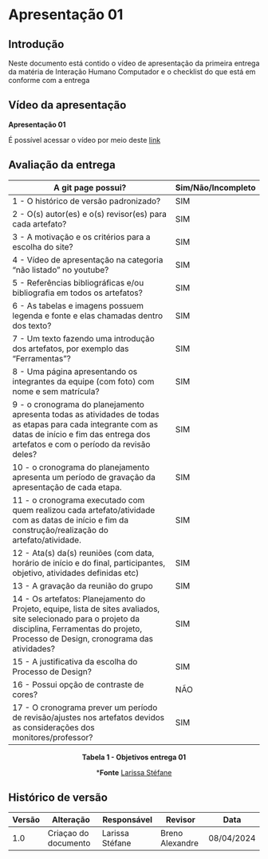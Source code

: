 # Apresentação 01 

## Introdução
Neste documento está contido o vídeo de apresentação da primeira entrega da matéria de Interação Humano Computador e o checklist do que está em conforme com a entrega

## Vídeo da apresentação

**Apresentação 01**

É possível acessar o vídeo por meio deste [link](https://www.youtube.com/watch?v=3o5_myfI2X4)

## Avaliação da entrega

A git page possui?  | Sim/Não/Incompleto
--------- | ------
1 - O histórico de versão padronizado? | SIM
2 - O(s) autor(es) e o(s) revisor(es) para cada artefato? | SIM
3 - A motivação e os critérios para a escolha do site? | SIM
4 - Vídeo de apresentação na categoria “não listado” no youtube? | SIM
5 - Referências bibliográficas e/ou bibliografia em todos os artefatos? | SIM
6 - As tabelas e imagens possuem legenda e fonte e elas chamadas dentro dos texto? | SIM
7 - Um texto fazendo uma introdução dos artefatos, por exemplo das “Ferramentas”? | SIM
8 - Uma página apresentando os integrantes da equipe (com foto) com nome e sem matrícula? | SIM
9 - o cronograma do planejamento apresenta todas as atividades de todas as etapas para cada integrante com as datas de início e fim das entrega dos artefatos e com o período da revisão deles? | SIM
10 - o cronograma do planejamento apresenta um período de gravação da apresentação de cada etapa. | SIM
11 - o cronograma executado com quem realizou cada artefato/atividade com as datas de início e fim da construção/realização do artefato/atividade. | SIM
12 - Ata(s) da(s) reuniões (com data, horário de início e do final, participantes, objetivo, atividades definidas etc) | SIM
13 - A gravação da reunião do grupo | SIM
14 - Os artefatos: Planejamento do Projeto, equipe, lista de sites avaliados, site selecionado para o projeto da disciplina, Ferramentas do projeto, Processo de Design, cronograma das atividades? | SIM
15 - A justificativa da escolha do Processo de Design? | SIM
16 - Possui opção de contraste de cores? | NÃO
17 - O cronograma prever um período de revisão/ajustes nos artefatos devidos as considerações dos monitores/professor? | SIM

<center>

**Tabela 1 - Objetivos entrega 01**

***Fonte** [Larissa Stéfane](https://github.com/SkywalkerSupreme)

</center>

## Histórico de versão

| Versão | Alteração                  | Responsável      | Revisor         | Data       |
| ------ | -------------------------- | ---------------- | --------------- | -          |
| 1.0    | Criaçao do documento       | Larissa Stéfane  | Breno Alexandre | 08/04/2024 |
